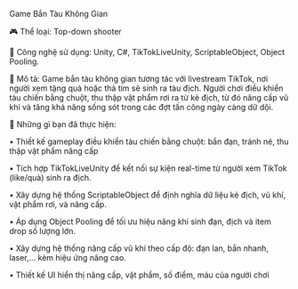 
Game Bắn Tàu Không Gian

🎮 Thể loại: Top-down shooter

🔧 Công nghệ sử dụng: Unity, C#, TikTokLiveUnity, ScriptableObject, Object Pooling.

🌟 Mô tả:
Game bắn tàu không gian tương tác với livestream TikTok, nơi người xem tặng quà hoặc thả tim sẽ sinh ra tàu địch. Người chơi điều khiển tàu chiến bằng chuột, thu thập vật phẩm rơi ra từ kẻ địch, từ đó nâng cấp vũ khí và tăng khả năng sống sót trong các đợt tấn công ngày càng dữ dội.

🎯 Những gì bạn đã thực hiện:

• Thiết kế gameplay điều khiển tàu chiến bằng chuột: bắn đạn, tránh né, thu thập vật phẩm nâng cấp

• Tích hợp TikTokLiveUnity để kết nối sự kiện real-time từ người xem TikTok (like/quà) sinh ra địch.

• Xây dựng hệ thống ScriptableObject để định nghĩa dữ liệu kẻ địch, vũ khí, vật phẩm rơi, và nâng cấp.

• Áp dụng Object Pooling để tối ưu hiệu năng khi sinh đạn, địch và item drop số lượng lớn.

• Xây dựng hệ thống nâng cấp vũ khí theo cấp độ: đạn lan, bắn nhanh, laser,... kèm hiệu ứng nâng cao.

• Thiết kế UI hiển thị nâng cấp, vật phẩm, số điểm, máu của người chơi

